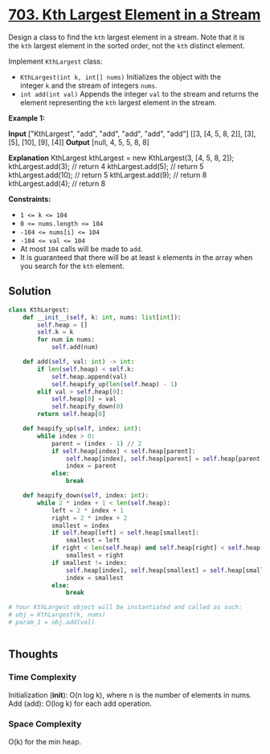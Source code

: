 # [703. Kth Largest Element in a Stream](https://leetcode.com/problems/kth-largest-element-in-a-stream/)

Design a class to find the `kth` largest element in a stream. Note that it is the `kth` largest element in the sorted order, not the `kth` distinct element.

Implement `KthLargest` class:

- `KthLargest(int k, int[] nums)` Initializes the object with the integer `k` and the stream of integers `nums`.
- `int add(int val)` Appends the integer `val` to the stream and returns the element representing the `kth` largest element in the stream.

**Example 1:**

**Input**
["KthLargest", "add", "add", "add", "add", "add"]
[[3, [4, 5, 8, 2]], [3], [5], [10], [9], [4]]
**Output**
[null, 4, 5, 5, 8, 8]

**Explanation**
KthLargest kthLargest = new KthLargest(3, [4, 5, 8, 2]);
kthLargest.add(3); // return 4
kthLargest.add(5); // return 5
kthLargest.add(10); // return 5
kthLargest.add(9); // return 8
kthLargest.add(4); // return 8

**Constraints:**

- `1 <= k <= 104`
- `0 <= nums.length <= 104`
- `-104 <= nums[i] <= 104`
- `-104 <= val <= 104`
- At most `104` calls will be made to `add`.
- It is guaranteed that there will be at least `k` elements in the array when you search for the `kth` element.

## Solution

```python
class KthLargest:
    def __init__(self, k: int, nums: list[int]):
        self.heap = []
        self.k = k
        for num in nums:
            self.add(num)

    def add(self, val: int) -> int:
        if len(self.heap) < self.k:
            self.heap.append(val)
            self.heapify_up(len(self.heap) - 1)
        elif val > self.heap[0]:
            self.heap[0] = val
            self.heapify_down(0)
        return self.heap[0]

    def heapify_up(self, index: int):
        while index > 0:
            parent = (index - 1) // 2
            if self.heap[index] < self.heap[parent]:
                self.heap[index], self.heap[parent] = self.heap[parent], self.heap[index]
                index = parent
            else:
                break

    def heapify_down(self, index: int):
        while 2 * index + 1 < len(self.heap):
            left = 2 * index + 1
            right = 2 * index + 2
            smallest = index
            if self.heap[left] < self.heap[smallest]:
                smallest = left
            if right < len(self.heap) and self.heap[right] < self.heap[smallest]:
                smallest = right
            if smallest != index:
                self.heap[index], self.heap[smallest] = self.heap[smallest], self.heap[index]
                index = smallest
            else:
                break

# Your KthLargest object will be instantiated and called as such:
# obj = KthLargest(k, nums)
# param_1 = obj.add(val)



```

## Thoughts

### Time Complexity

Initialization (**init**): O(n log k), where n is the number of elements in nums.
Add (add): O(log k) for each add operation.

### Space Complexity

O(k) for the min heap.
